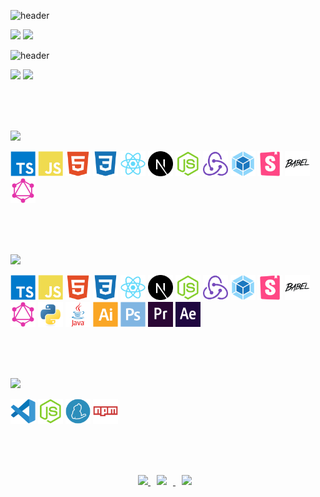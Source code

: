 <!--Header-->
![header](https://capsule-render.vercel.app/api?type=slice&color=ff0000&height=300&section=header&text=Asi%27s%20Hub&rotate=20&fontSize=70&fontAlign=75&fontAlignY=15&fontColor=ffffff&animation=blink)

<img src="https://capsule-render.vercel.app/api?type=rect&color=ffffff&height=30&section=header&text=Hello%20there&rotate=0&fontSize=30&fontAlign=15&fontAlignY=50&fontColor=ff0000&animation=fadeIn" />
<img src="https://capsule-render.vercel.app/api?type=rect&color=ffffff&height=30&section=header&text=I%20am%20a%20lifelong%20student&rotate=0&fontSize=30&fontAlign=24.5&fontAlignY=50&fontColor=ff0000&animation=fadeIn" />

![header](https://capsule-render.vercel.app/api?type=slice&section=footer&color=ff0000&height=500&rotate=0)

<p align="left">
  <img src="https://github-readme-stats.vercel.app/api/top-langs/?username=Hanui-Asi&title_color=ff0000&text_color=909090&border_color=ff0000&border_radius=null&card_width=420" />
  <img src="https://github-readme-stats.vercel.app/api?username=Hanui-Asi&show_icons=true&include_all_commits&title_color=ff0000&icon_color=ff0000&text_color=909090&border_color=ff0000&border_radius=null&custom_title=Asi%20GitHub%20Stats&card_width=420&line_height=40" />
</p>


<br><br><br>


<!--Skill----------------------------------------------------------------------------------------------->
<img src="https://capsule-render.vercel.app/api?type=rect&color=ff0000&height=40&section=header&text=Skills&rotate=0&fontSize=30&fontAlign=6.5&fontAlignY=50&fontColor=ffffff&animation=fadeIn" />

<p align="left">
  <!--TypeScipt-->
  <img src="https://github.com/devicons/devicon/blob/master/icons/typescript/typescript-plain.svg" title="TypeScript" **alt="TypeScript" width="40" height="40"/>
  <!--JavaScript-->
  <img src="https://github.com/devicons/devicon/blob/master/icons/javascript/javascript-plain.svg" title="JavaScript" **alt="JavaScript" width="40" height="40"/>
  <!--HTML5-->
  <img src="https://github.com/devicons/devicon/blob/master/icons/html5/html5-plain.svg" title="HTML5" **alt="HTML5" width="40" height="40"/>
  <!--CSS3-->
  <img src="https://github.com/devicons/devicon/blob/master/icons/css3/css3-plain.svg" title="CSS3" **alt="CSS3" width="40" height="40"/>
  <!--React-->
  <img src="https://github.com/devicons/devicon/blob/master/icons/react/react-original.svg" title="React" **alt="React" width="40" height="40"/>
  <!--Next.js-->
  <img src="https://github.com/devicons/devicon/blob/master/icons/nextjs/nextjs-original.svg" title="Next.js" **alt="Next.js" width="40" height="40"/>
  <!--Node.js-->
  <img src="https://github.com/devicons/devicon/blob/master/icons/nodejs/nodejs-plain.svg" title="Node.js" **alt="Node.js" width="40" height="40"/>
  <!--Redux-->
  <img src="https://github.com/devicons/devicon/blob/master/icons/redux/redux-original.svg" title="Redux" **alt="Redux" width="40" height="40"/>
  <!--Webpack-->
  <img src="https://github.com/devicons/devicon/blob/master/icons/webpack/webpack-original.svg" title="Webpack" **alt="Webpack" width="40" height="40"/>
  <!--Storybook-->
  <img src="https://github.com/devicons/devicon/blob/master/icons/storybook/storybook-original.svg" title="Storybook" **alt="Storybook" width="40" height="40"/>
  <!--Babel-->
  <img src="https://github.com/devicons/devicon/blob/master/icons/babel/babel-plain.svg" title="Babel" **alt="Babel" width="40" height="40"/>
  <!--GraphQL-->
  <img src="https://github.com/devicons/devicon/blob/master/icons/graphql/graphql-plain.svg" title="GraphQL" **alt="GraphQL" width="40" height="40"/>
</p>


<br><br><br>


<!--Leaning----------------------------------------------------------------------------------------------->
<img src="https://capsule-render.vercel.app/api?type=rect&color=ff0000&height=40&section=header&text=Leaning&rotate=0&fontSize=30&fontAlign=9&fontAlignY=50&fontColor=ffffff&animation=fadeIn" />

<p align="left">
  <!--TypeScipt-->
  <img src="https://github.com/devicons/devicon/blob/master/icons/typescript/typescript-plain.svg" title="TypeScript" **alt="TypeScript" width="40" height="40"/>
  <!--JavaScript-->
  <img src="https://github.com/devicons/devicon/blob/master/icons/javascript/javascript-plain.svg" title="JavaScript" **alt="JavaScript" width="40" height="40"/>
  <!--HTML5-->
  <img src="https://github.com/devicons/devicon/blob/master/icons/html5/html5-plain.svg" title="HTML5" **alt="HTML5" width="40" height="40"/>
  <!--CSS3-->
  <img src="https://github.com/devicons/devicon/blob/master/icons/css3/css3-plain.svg" title="CSS3" **alt="CSS3" width="40" height="40"/>
  <!--React-->
  <img src="https://github.com/devicons/devicon/blob/master/icons/react/react-original.svg" title="React" **alt="React" width="40" height="40"/>
  <!--Next.js-->
  <img src="https://github.com/devicons/devicon/blob/master/icons/nextjs/nextjs-original.svg" title="Next.js" **alt="Next.js" width="40" height="40"/>
  <!--Node.js-->
  <img src="https://github.com/devicons/devicon/blob/master/icons/nodejs/nodejs-plain.svg" title="Node.js" **alt="Node.js" width="40" height="40"/>
  <!--Redux-->
  <img src="https://github.com/devicons/devicon/blob/master/icons/redux/redux-original.svg" title="Redux" **alt="Redux" width="40" height="40"/>
  <!--Webpack-->
  <img src="https://github.com/devicons/devicon/blob/master/icons/webpack/webpack-original.svg" title="Webpack" **alt="Webpack" width="40" height="40"/>
  <!--Storybook-->
  <img src="https://github.com/devicons/devicon/blob/master/icons/storybook/storybook-original.svg" title="Storybook" **alt="Storybook" width="40" height="40"/>
  <!--Babel-->
  <img src="https://github.com/devicons/devicon/blob/master/icons/babel/babel-plain.svg" title="Babel" **alt="Babel" width="40" height="40"/>
  <!--GraphQL-->
  <img src="https://github.com/devicons/devicon/blob/master/icons/graphql/graphql-plain.svg" title="GraphQL" **alt="GraphQL" width="40" height="40"/>
  <!--Python-->
  <img src="https://github.com/devicons/devicon/blob/master/icons/python/python-original.svg" title="Python" **alt="Python" width="40" height="40"/>
  <!--Java-->
  <img src="https://github.com/devicons/devicon/blob/master/icons/java/java-original-wordmark.svg" title="Java" **alt="Java" width="40" height="40"/>
  <!--Illustrator-->
  <img src="https://github.com/devicons/devicon/blob/master/icons/illustrator/illustrator-plain.svg" title="Illustrator" **alt="Illustrator" width="40" height="40"/>
  <!--PhotoShop-->
  <img src="https://github.com/devicons/devicon/blob/master/icons/photoshop/photoshop-plain.svg" title="PhotoShop" **alt="PhotoShop" width="40" height="40"/>
  <!--PremierePro-->
  <img src="https://github.com/devicons/devicon/blob/master/icons/premierepro/premierepro-plain.svg" title="PremierePro" **alt="PremierePro" width="40" height="40"/>
  <!--AfterEffects-->
  <img src="https://github.com/devicons/devicon/blob/master/icons/aftereffects/aftereffects-plain.svg" title="AfterEffects" **alt="AfterEffects" width="40" height="40"/>
</p>


<br><br><br>


<!--Using----------------------------------------------------------------------------------------------->
<img src="https://capsule-render.vercel.app/api?type=rect&color=ff0000&height=40&section=header&text=Using&rotate=0&fontSize=30&fontAlign=7&fontAlignY=50&fontColor=ffffff&animation=fadeIn" />

<p align="left">
  <!--VSCode-->
  <img src="https://github.com/devicons/devicon/blob/master/icons/vscode/vscode-original.svg" title="VSCode" **alt="VSCode" width="40" height="40"/>
  <!--Node.js-->
  <img src="https://github.com/devicons/devicon/blob/master/icons/nodejs/nodejs-plain.svg" title="Node.js" **alt="Node.js" width="40" height="40"/>
  <!--yarn-->
  <img src="https://github.com/devicons/devicon/blob/master/icons/yarn/yarn-original.svg" title="yarn" **alt="yarn" width="40" height="40"/>
  <!--npm-->
  <img src="https://github.com/devicons/devicon/blob/master/icons/npm/npm-original-wordmark.svg" title="npm" **alt="npm" width="40" height="40"/>
</p>


<br><br><br>


<!--Footer----------------------------------------------------------------------------------------------->
<p align="center">
  <a href="https://hits.seeyoufarm.com">
    <img src="https://hits.seeyoufarm.com/api/count/incr/badge.svg?url=https%3A%2F%2Fgithub.com%2FHanui-Asi&count_bg=%23FF0000&title_bg=%23FF0000&icon=riotgames.svg&icon_color=%23FFFFFF&title=Watch&edge_flat=false" />
  </a>
  <a href="https://instagram.com/hanui_asi">
      <img 
          src="http://img.shields.io/badge/-Instagram-black?style=flat&logo=Instagram&link=https://instagram.com/hanui_asi/"
          style="height : auto; margin-left : 10px; margin-right : 10px;"/>
  </a>
  <a href="mailto:l.lise413@gmail.com">
      <img 
          src="https://img.shields.io/badge/l.lise413@gmail.com-d14836?style=flat-square&logo=Gmail&logoColor=white&link=mailto:l.lise413@gmail.com"
          style="height : auto; margin-left : 10px; margin-right : 10px;"/>
  </a>
</p>
